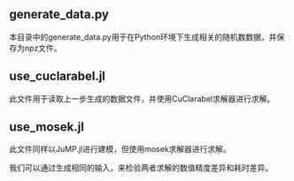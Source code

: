 ## generate_data.py
本目录中的generate_data.py用于在Python环境下生成相关的随机数数据，并保存为npz文件。

## use_cuclarabel.jl
此文件用于读取上一步生成的数据文件，并使用CuClarabel求解器进行求解。

## use_mosek.jl
此文件同样以JuMP.jl进行建模，但使用mosek求解器进行求解。

我们可以通过生成相同的输入，来检验两者求解的数值精度差异和耗时差异。
